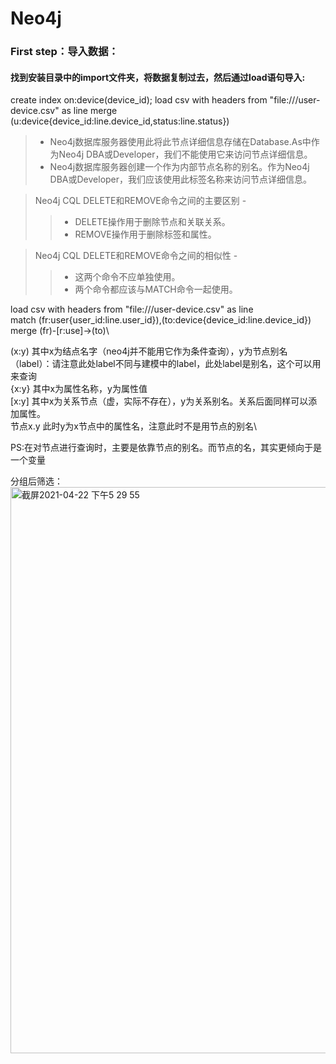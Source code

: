 # Neo4j
### First step：导入数据：
#### 找到安装目录中的import文件夹，将数据复制过去，然后通过load语句导入:
create index on:device(device_id);
load csv with headers from "file:///user-device.csv" as line
merge (u:device{device_id:line.device_id,status:line.status})

> * Neo4j数据库服务器使用此<node-name>将此节点详细信息存储在Database.As中作为Neo4j DBA或Developer，我们不能使用它来访问节点详细信息。
> * Neo4j数据库服务器创建一个<label-name>作为内部节点名称的别名。作为Neo4j DBA或Developer，我们应该使用此标签名称来访问节点详细信息。
 
 
>Neo4j CQL DELETE和REMOVE命令之间的主要区别 - 
>>* DELETE操作用于删除节点和关联关系。
>>* REMOVE操作用于删除标签和属性。

>Neo4j CQL DELETE和REMOVE命令之间的相似性 - 
>>* 这两个命令不应单独使用。
>>* 两个命令都应该与MATCH命令一起使用。

load csv with headers from "file:///user-device.csv" as line\
match (fr:user{user_id:line.user_id}),(to:device{device_id:line.device_id})\
merge (fr)-[r:use]->(to)\

(x:y) 其中x为结点名字（neo4j并不能用它作为条件查询），y为节点别名（label）：请注意此处label不同与建模中的label，此处label是别名，这个可以用来查询\
{x:y} 其中x为属性名称，y为属性值\
[x:y] 其中x为关系节点（虚，实际不存在），y为关系别名。关系后面同样可以添加属性。\
节点x.y 此时y为x节点中的属性名，注意此时不是用节点的别名\


PS:在对节点进行查询时，主要是依靠节点的别名。而节点的名，其实更倾向于是一个变量

分组后筛选：
<img width="906" alt="截屏2021-04-22 下午5 29 55" src="https://user-images.githubusercontent.com/30766357/115691160-5d3f9c00-a390-11eb-8a96-7af82389fb9c.png">
